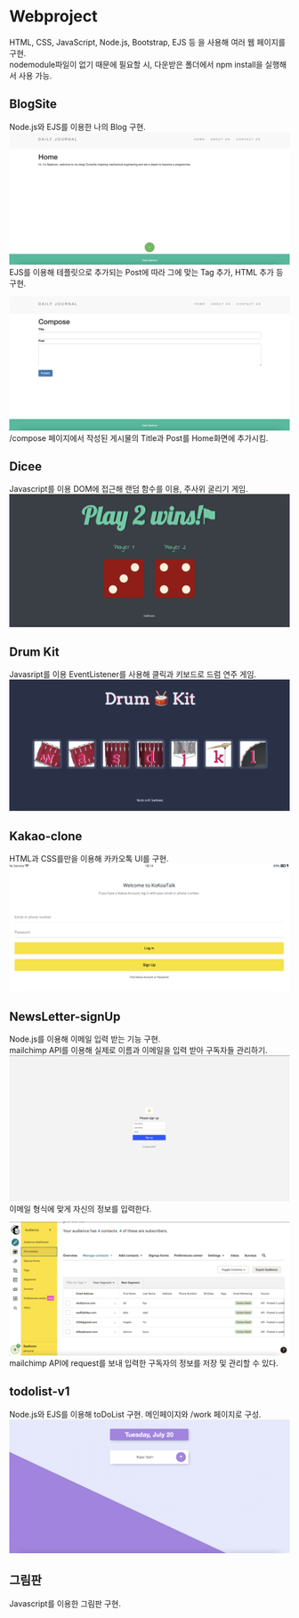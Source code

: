 # Webproject        
HTML, CSS, JavaScript, Node.js, Bootstrap, EJS 등 을 사용해 여러 웹 페이지를 구현.          
nodemodule파일이 없기 때문에 필요할 시, 다운받은 폴더에서 npm install을 실행해서 사용 가능.                        

## BlogSite
Node.js와 EJS를 이용한 나의 Blog 구현.      
![Blog](Images/Blog1.png)           
EJS를 이용해 테플릿으로 추가되는 Post에 따라 그에 맞는 Tag 추가, HTML 추가 등 구현.

![Blog2](Images/Blog2.png)
/compose 페이지에서 작성된 게시물의 Title과 Post를 Home화면에 추가시킴.         


## Dicee
Javascript를 이용 DOM에 접근해 랜덤 함수를 이용, 주사위 굴리기 게임.        
![Dice](Images/Dice.png)

## Drum Kit
Javasript를 이용 EventListener를 사용해 클릭과 키보드로 드럼 연주 게임.     
![Drum](Images/Drum.png)    

## Kakao-clone
HTML과 CSS를만을 이용해 카카오톡 UI를 구현.
![Kakao](Images/Kakao.png)

## NewsLetter-signUp
Node.js를 이용해 이메일 입력 받는 기능 구현.            
mailchimp API를 이용해 실제로 이름과 이메일을 입력 받아 구독자들 관리하기.          
![News1](Images/NewsLetter1.png)        
이메일 형식에 맞게 자신의 정보를 입력한다.          

![News2](Images/NewsLetter2.png)        
mailchimp API에 request를 보내 입력한 구독자의 정보를 저장 및 관리할 수 있다.       

## todolist-v1
Node.js와 EJS를 이용해 toDoList 구현.
메인페이지와 /work 페이지로 구성.
![Todo](Images/toDoList.png)

## 그림판
Javascript를 이용한 그림판 구현.